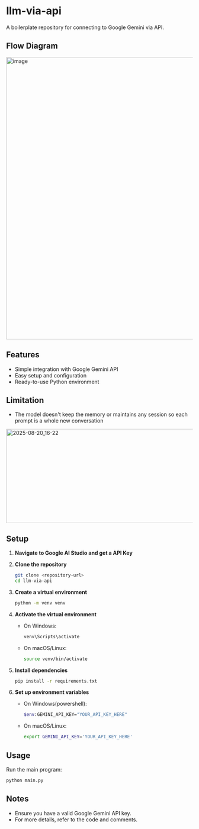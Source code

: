 # llm-via-api

A boilerplate repository for connecting to Google Gemini via API.

## Flow Diagram
<img width="1068" height="762" alt="image" src="https://github.com/user-attachments/assets/6c07931b-2bb5-4d79-a46c-8ada5c656fc8" />

## Features

- Simple integration with Google Gemini API
- Easy setup and configuration
- Ready-to-use Python environment

## Limitation
- The model doesn't keep the memory or maintains any session so each prompt is a whole new conversation
<img width="757" height="254" alt="2025-08-20_16-22" src="https://github.com/user-attachments/assets/e33aeb9f-8aa4-4d80-a051-28fd89ab2ea1" />


## Setup

1. **Navigate to Google AI Studio and get a API Key**
   
2. **Clone the repository**
   ```bash
   git clone <repository-url>
   cd llm-via-api
   ```

3. **Create a virtual environment**
   ```bash
   python -m venv venv
   ```

4. **Activate the virtual environment**
   - On Windows:
     ```bash
     venv\Scripts\activate
     ```
   - On macOS/Linux:
     ```bash
     source venv/bin/activate
     ```

5. **Install dependencies**
   ```bash
   pip install -r requirements.txt
   ```

6. **Set up environment variables**
   - On Windows(powershell):
     ```bash
     $env:GEMINI_API_KEY="YOUR_API_KEY_HERE"
     ```
   - On macOS/Linux:
     ```bash
     export GEMINI_API_KEY='YOUR_API_KEY_HERE'
     ```

## Usage

Run the main program:
```bash
python main.py
```

## Notes
- Ensure you have a valid Google Gemini API key.
- For more details, refer to the code and comments.
